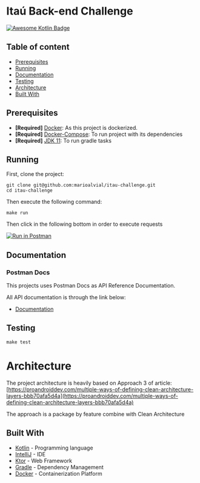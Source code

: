 # Itaú Back-end Challenge

[![Awesome Kotlin Badge](https://kotlin.link/awesome-kotlin.svg)](https://github.com/KotlinBy/awesome-kotlin)

## Table of content
- [Prerequisites](#prerequisites)
- [Running](#running)
- [Documentation](#documentation)
- [Testing](#testing)
- [Architecture](#architecture)
- [Built With](#built-with)

## Prerequisites

- **[Required]** [Docker](https://www.docker.com/): As this project is dockerized.
- **[Required]** [Docker-Compose](https://docs.docker.com/compose/): To run project with its dependencies
- **[Required]** [JDK 11](https://www.oracle.com/java/technologies/javase-jdk11-downloads.html): To run gradle tasks


## Running

First, clone the project:

```shell
git clone git@github.com:marioalvial/itau-challenge.git
cd itau-challenge
```

Then execute the following command: 

```shell
make run
```

Then click in the following bottom in order to execute requests

[![Run in Postman](https://run.pstmn.io/button.svg)](https://app.getpostman.com/run-collection/0054b06ad0d2f36ff6f1)

## Documentation

### Postman Docs

This projects uses Postman Docs as API Reference Documentation. 

All API documentation is through the link below:

- [Documentation](https://documenter.getpostman.com/view/8923459/TW77f33f)

## Testing

```shell
make test
```

# Architecture

The project architecture is heavily based on Approach 3 of article: [https://proandroiddev.com/multiple-ways-of-defining-clean-architecture-layers-bbb70afa5d4a](https://proandroiddev.com/multiple-ways-of-defining-clean-architecture-layers-bbb70afa5d4a)
 
The approach is a package by feature combine with Clean Architecture

## Built With

- [Kotlin](https://kotlinlang.org/) - Programming language
- [IntelliJ](https://www.jetbrains.com/idea/) - IDE
- [Ktor](https://https://ktor.io/) - Web Framework
- [Gradle](https://gradle.org/) - Dependency Management
- [Docker](https://www.docker.com/) - Containerization Platform
